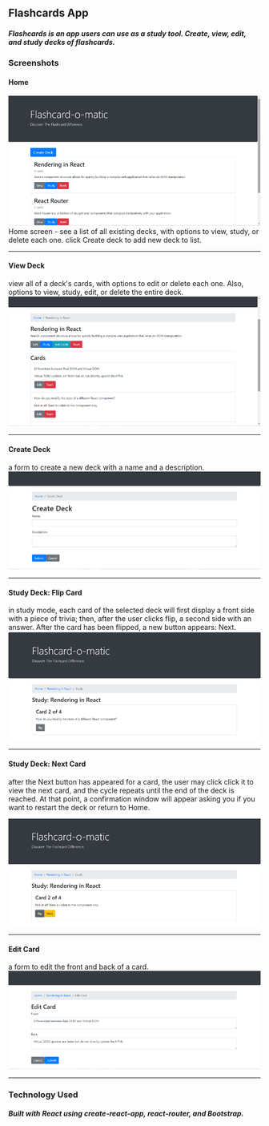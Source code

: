 ## Flashcards App
#### *Flashcards is an app users can use as a study tool. Create, view, edit, and study decks of flashcards.* 

### Screenshots
#### **Home** 
![Home](/screenshots/Home_screen.png)  
Home screen - see a list of all existing decks, with options to view, study, or delete each one. click Create deck to add new deck to list.


---


#### **View Deck**
view all of a deck's cards, with options to edit or delete each one. Also, options to view, study, edit, or delete the entire deck. 
![ViewDeck](/screenshots/ViewDeck_screen.png)  



---


#### **Create Deck**
a form to create a new deck with a name and a description.
![CreateDeck](/screenshots/CreateDeck_screen.png)  


---


#### **Study Deck: Flip Card**
in study mode, each card of the selected deck will first display a front side with a piece of trivia; then, after the user clicks flip, a second side with an answer. After the card has been flipped, a new button appears: Next.
![StudyDeck](/screenshots/StudyFlip_screen.png)  
 
---


#### **Study Deck: Next Card**
after the Next button has appeared for a card, the user may click click it to view the next card, and the cycle repeats until the end of the deck is reached. At that point, a confirmation window will appear asking you if you want to restart the deck or return to Home.

![StudyDeck2](/screenshots/StudyNext_screen.png)  

---


#### **Edit Card**
a form to edit the front and back of a card.
![EditCard](/screenshots/EditCard_screen.png)  

---

### Technology Used
##### *Built with React using create-react-app, react-router, and Bootstrap.* 
